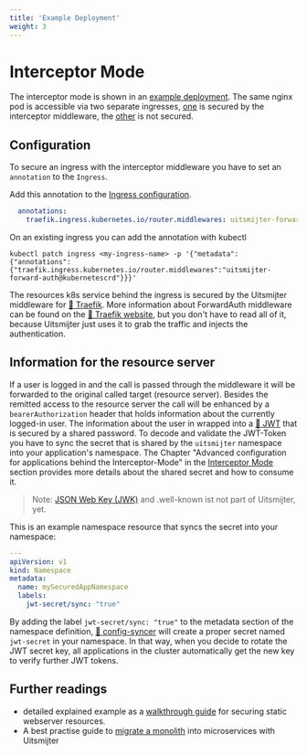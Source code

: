 ```yaml
---
title: 'Example Deployment'
weight: 3
---
```


# Interceptor Mode

The interceptor mode is shown in an [example deployment](/resources/demopage). The same nginx pod is accessible
via two separate ingresses, [one](/resources/demopage/ingress-secured.yaml) is secured by the
interceptor middleware, the [other](/resources/demopage/ingress-open.yaml) is not secured.

## Configuration

To secure an ingress with the interceptor middleware you have to set an `annotation` to the `Ingress`.

Add this annotation to the [Ingress configuration](/resources/demopage/ingress-secured.yaml).

```yaml
  annotations:
    traefik.ingress.kubernetes.io/router.middlewares: uitsmijter-forward-auth@kubernetescrd
```

On an existing ingress you can add the annotation with kubectl

````shell
kubectl patch ingress <my-ingress-name> -p '{"metadata":{"annotations":{"traefik.ingress.kubernetes.io/router.middlewares":"uitsmijter-forward-auth@kubernetescrd"}}}'
````

The resources k8s service behind the ingress is secured by the Uitsmijter middleware for [🔗 Traefik](https://traefik.io).
More information about ForwardAuth middleware can be found on the
[🔗 Traefik website](https://doc.traefik.io/traefik/middlewares/http/forwardauth/), but you don't have to read all
of it, because Uitsmijter just uses it to grab the traffic and injects the authentication.

## Information for the resource server

If a user is logged in and the call is passed through the middleware it will be forwarded to the original called target
(resource server). Besides the remitted access to the resource server the call will be enhanced by
a `bearerAuthorization` header that holds information about the currently logged-in user.
The information about the user in wrapped into a [🔗 JWT](https://jwt.io) that is secured by a shared password. To decode
and validate the JWT-Token you have to sync the secret that is shared by the `uitsmijter` namespace into your
application's namespace.
The Chapter "Advanced configuration for applications behind the Interceptor-Mode" in
the [Interceptor Mode](/interceptor/interceptor)
section provides more details about the shared secret and how to consume it.

> Note: [JSON Web Key (JWK)](https://www.rfc-editor.org/rfc/rfc7517) and .well-known ist not part of Uitsmijter, yet.

This is an example namespace resource that syncs the secret into your namespace:

```yaml
---
apiVersion: v1
kind: Namespace
metadata:
  name: mySecuredAppNamespace
  labels:
    jwt-secret/sync: "true"
```

By adding the label `jwt-secret/sync: "true"` to the metadata section of the namespace definition,
[🔗 config-syncer](https://github.com/kubeops/config-syncer) will create a proper secret named `jwt-secret` in your
namespace.
In that way, when you decide to rotate the JWT secret key, all applications in the cluster automatically get the new key
to verify further JWT tokens.

## Further readings

- detailed explained example as a [walkthrough guide](/interceptor/quickstart) for securing static webserver resources.
- A best practise guide to [migrate a monolith](/interceptor/migrating_monolith) into microservices with Uitsmijter
